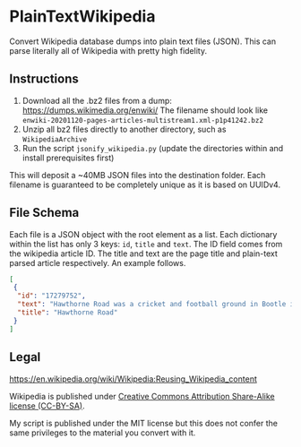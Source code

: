 # PlainTextWikipedia

Convert Wikipedia database dumps into plain text files (JSON). This can parse literally all of Wikipedia with pretty high fidelity. 

## Instructions

1. Download all the .bz2 files from a dump: https://dumps.wikimedia.org/enwiki/ The filename should look like `enwiki-20201120-pages-articles-multistream1.xml-p1p41242.bz2`
2. Unzip all bz2 files directly to another directory, such as `WikipediaArchive`
3. Run the script `jsonify_wikipedia.py` (update the directories within and install prerequisites first)

This will deposit a ~40MB JSON files into the destination folder. Each filename is guaranteed to be completely unique as it is based on UUIDv4. 

## File Schema

Each file is a JSON object with the root element as a list. Each dictionary within the list has only 3 keys: `id`, `title` and `text`. The ID field comes from the wikipedia article ID. The title and text are the page title and plain-text parsed article respectively. An example follows. 

```json
[
 {
  "id": "17279752",
  "text": "Hawthorne Road was a cricket and football ground in Bootle in England...",
  "title": "Hawthorne Road"
 }
]
```

## Legal

https://en.wikipedia.org/wiki/Wikipedia:Reusing_Wikipedia_content

Wikipedia is published under [Creative Commons Attribution Share-Alike license (CC-BY-SA)](https://en.wikipedia.org/wiki/Wikipedia:Text_of_Creative_Commons_Attribution-ShareAlike_3.0_Unported_License). 

My script is published under the MIT license but this does not confer the same privileges to the material you convert with it. 
